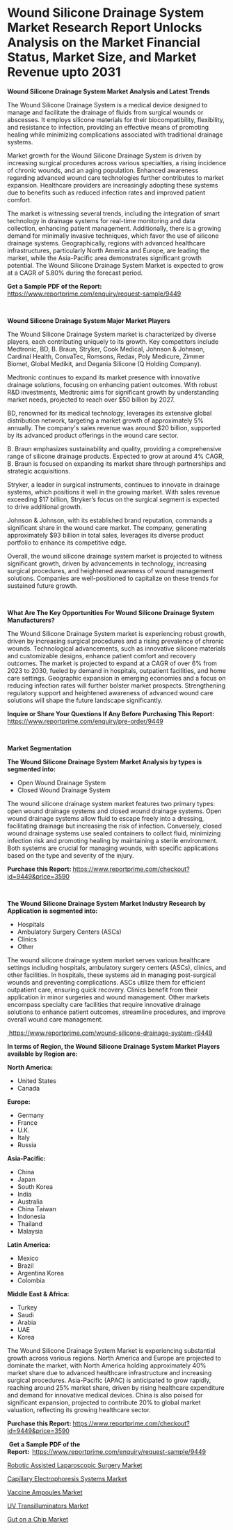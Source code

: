 <p><h1>Wound Silicone Drainage System Market Research Report Unlocks Analysis on the Market Financial Status, Market Size, and Market Revenue upto 2031</h1></p><p><strong>Wound Silicone Drainage System Market Analysis and Latest Trends</strong></p>
<p><p>The Wound Silicone Drainage System is a medical device designed to manage and facilitate the drainage of fluids from surgical wounds or abscesses. It employs silicone materials for their biocompatibility, flexibility, and resistance to infection, providing an effective means of promoting healing while minimizing complications associated with traditional drainage systems. </p><p>Market growth for the Wound Silicone Drainage System is driven by increasing surgical procedures across various specialties, a rising incidence of chronic wounds, and an aging population. Enhanced awareness regarding advanced wound care technologies further contributes to market expansion. Healthcare providers are increasingly adopting these systems due to benefits such as reduced infection rates and improved patient comfort.</p><p>The market is witnessing several trends, including the integration of smart technology in drainage systems for real-time monitoring and data collection, enhancing patient management. Additionally, there is a growing demand for minimally invasive techniques, which favor the use of silicone drainage systems. Geographically, regions with advanced healthcare infrastructures, particularly North America and Europe, are leading the market, while the Asia-Pacific area demonstrates significant growth potential. The Wound Silicone Drainage System Market is expected to grow at a CAGR of 5.80% during the forecast period.</p></p>
<p><strong>Get a Sample PDF of the Report:&nbsp;</strong> <a href="https://www.reportprime.com/enquiry/request-sample/9449?utm_campaign=1899&utm_medium=2&utm_source=Github&utm_content=ia&utm_term=25122024&utm_id=wound-silicone-drainage-system">https://www.reportprime.com/enquiry/request-sample/9449</a></p>
<p>&nbsp;</p>
<p><strong>Wound Silicone Drainage System Major Market Players</strong></p>
<p><p>The Wound Silicone Drainage System market is characterized by diverse players, each contributing uniquely to its growth. Key competitors include Medtronic, BD, B. Braun, Stryker, Cook Medical, Johnson & Johnson, Cardinal Health, ConvaTec, Romsons, Redax, Poly Medicure, Zimmer Biomet, Global Medikit, and Degania Silicone (Q Holding Company).</p><p>Medtronic continues to expand its market presence with innovative drainage solutions, focusing on enhancing patient outcomes. With robust R&D investments, Medtronic aims for significant growth by understanding market needs, projected to reach over $50 billion by 2027.</p><p>BD, renowned for its medical technology, leverages its extensive global distribution network, targeting a market growth of approximately 5% annually. The company's sales revenue was around $20 billion, supported by its advanced product offerings in the wound care sector.</p><p>B. Braun emphasizes sustainability and quality, providing a comprehensive range of silicone drainage products. Expected to grow at around 4% CAGR, B. Braun is focused on expanding its market share through partnerships and strategic acquisitions.</p><p>Stryker, a leader in surgical instruments, continues to innovate in drainage systems, which positions it well in the growing market. With sales revenue exceeding $17 billion, Stryker’s focus on the surgical segment is expected to drive additional growth.</p><p>Johnson & Johnson, with its established brand reputation, commands a significant share in the wound care market. The company, generating approximately $93 billion in total sales, leverages its diverse product portfolio to enhance its competitive edge.</p><p>Overall, the wound silicone drainage system market is projected to witness significant growth, driven by advancements in technology, increasing surgical procedures, and heightened awareness of wound management solutions. Companies are well-positioned to capitalize on these trends for sustained future growth.</p></p>
<p>&nbsp;</p>
<p><strong>What Are The Key Opportunities For Wound Silicone Drainage System Manufacturers?</strong></p>
<p><p>The Wound Silicone Drainage System market is experiencing robust growth, driven by increasing surgical procedures and a rising prevalence of chronic wounds. Technological advancements, such as innovative silicone materials and customizable designs, enhance patient comfort and recovery outcomes. The market is projected to expand at a CAGR of over 6% from 2023 to 2030, fueled by demand in hospitals, outpatient facilities, and home care settings. Geographic expansion in emerging economies and a focus on reducing infection rates will further bolster market prospects. Strengthening regulatory support and heightened awareness of advanced wound care solutions will shape the future landscape significantly.</p></p>
<p><strong>Inquire or Share Your Questions If Any Before Purchasing This Report:</strong> <a href="https://www.reportprime.com/enquiry/pre-order/9449?utm_campaign=1899&utm_medium=2&utm_source=Github&utm_content=ia&utm_term=25122024&utm_id=wound-silicone-drainage-system">https://www.reportprime.com/enquiry/pre-order/9449</a></p>
<p>&nbsp;</p>
<p><strong>Market Segmentation</strong></p>
<p><strong>The Wound Silicone Drainage System Market Analysis by types is segmented into:</strong></p>
<p><ul><li>Open Wound Drainage System</li><li>Closed Wound Drainage System</li></ul></p>
<p><p>The wound silicone drainage system market features two primary types: open wound drainage systems and closed wound drainage systems. Open wound drainage systems allow fluid to escape freely into a dressing, facilitating drainage but increasing the risk of infection. Conversely, closed wound drainage systems use sealed containers to collect fluid, minimizing infection risk and promoting healing by maintaining a sterile environment. Both systems are crucial for managing wounds, with specific applications based on the type and severity of the injury.</p></p>
<p><strong>Purchase this Report:&nbsp;</strong><a href="https://www.reportprime.com/checkout?id=9449&price=3590&utm_campaign=1899&utm_medium=2&utm_source=Github&utm_content=ia&utm_term=25122024&utm_id=wound-silicone-drainage-system">https://www.reportprime.com/checkout?id=9449&price=3590</a></p>
<p>&nbsp;</p>
<p><strong>The Wound Silicone Drainage System Market Industry Research by Application is segmented into:</strong></p>
<p><ul><li>Hospitals</li><li>Ambulatory Surgery Centers (ASCs)</li><li>Clinics</li><li>Other</li></ul></p>
<p><p>The wound silicone drainage system market serves various healthcare settings including hospitals, ambulatory surgery centers (ASCs), clinics, and other facilities. In hospitals, these systems aid in managing post-surgical wounds and preventing complications. ASCs utilize them for efficient outpatient care, ensuring quick recovery. Clinics benefit from their application in minor surgeries and wound management. Other markets encompass specialty care facilities that require innovative drainage solutions to enhance patient outcomes, streamline procedures, and improve overall wound care management.</p></p>
<p><a href="https://www.reportprime.com/wound-silicone-drainage-system-r9449?utm_campaign=1899&utm_medium=2&utm_source=Github&utm_content=ia&utm_term=25122024&utm_id=wound-silicone-drainage-system">&nbsp;https://www.reportprime.com/wound-silicone-drainage-system-r9449</a></p>
<p><strong>In terms of Region, the Wound Silicone Drainage System Market Players available by Region are:</strong></p>
<p>
    <p> <strong> North America: </strong>
        <ul>
            <li>United States</li>
            <li>Canada</li>
        </ul>
        </p> 
    <p> <strong> Europe: </strong>
        <ul>
            <li>Germany</li>
            <li>France</li>
            <li>U.K.</li>
            <li>Italy</li>
            <li>Russia</li>
        </ul>
        </p> 
    <p> <strong> Asia-Pacific: </strong>
        <ul>
            <li>China</li>
            <li>Japan</li>
            <li>South Korea</li>
            <li>India</li>
            <li>Australia</li>
            <li>China Taiwan</li>
            <li>Indonesia</li>
            <li>Thailand</li>
            <li>Malaysia</li>
        </ul>
        </p> 
    <p> <strong> Latin America: </strong>
        <ul>
            <li>Mexico</li>
            <li>Brazil</li>
            <li>Argentina Korea</li>
            <li>Colombia</li>
        </ul>
        </p> 
    <p> <strong> Middle East & Africa: </strong>
        <ul>
            <li>Turkey</li>
            <li>Saudi</li>
            <li>Arabia</li>
            <li>UAE</li>
            <li>Korea</li>
        </ul>
    </p>
    </p>
<p><p>The Wound Silicone Drainage System Market is experiencing substantial growth across various regions. North America and Europe are projected to dominate the market, with North America holding approximately 40% market share due to advanced healthcare infrastructure and increasing surgical procedures. Asia-Pacific (APAC) is anticipated to grow rapidly, reaching around 25% market share, driven by rising healthcare expenditure and demand for innovative medical devices. China is also poised for significant expansion, projected to contribute 20% to global market valuation, reflecting its growing healthcare sector.</p></p>
<p><strong>Purchase this Report: </strong><a href="https://www.reportprime.com/checkout?id=9449&price=3590&utm_campaign=1899&utm_medium=2&utm_source=Github&utm_content=ia&utm_term=25122024&utm_id=wound-silicone-drainage-system">https://www.reportprime.com/checkout?id=9449&price=3590</a></p>
<p>&nbsp;<strong>Get a Sample PDF of the Report:&nbsp;&nbsp;</strong><a href="https://www.reportprime.com/enquiry/request-sample/9449?utm_campaign=1899&utm_medium=2&utm_source=Github&utm_content=ia&utm_term=25122024&utm_id=wound-silicone-drainage-system">https://www.reportprime.com/enquiry/request-sample/9449</a></p>
<p><strong></strong></p>
<p><p><a href="https://github.com/YashRP12/Market-Research-Report-List-6/blob/main/robotic-assisted-laparoscopic-surgery-market.md?utm_campaign=1899&utm_medium=2&utm_source=Github&utm_content=ia&utm_term=25122024&utm_id=wound-silicone-drainage-system">Robotic Assisted Laparoscopic Surgery Market</a></p><p><a href="https://www.linkedin.com/pulse/latest-trends-applications-growth-forecast-global-capillary-ukekc?utm_campaign=1899&utm_medium=2&utm_source=Github&utm_content=ia&utm_term=25122024&utm_id=wound-silicone-drainage-system">Capillary Electrophoresis Systems Market</a></p><p><a href="https://www.linkedin.com/pulse/vaccine-ampoules-market-growth-challenges-projections-k4mmc?utm_campaign=1899&utm_medium=2&utm_source=Github&utm_content=ia&utm_term=25122024&utm_id=wound-silicone-drainage-system">Vaccine Ampoules Market</a></p><p><a href="https://www.linkedin.com/pulse/uv-transilluminators-market-segmentation-geographical-regions-cdlkc?utm_campaign=1899&utm_medium=2&utm_source=Github&utm_content=ia&utm_term=25122024&utm_id=wound-silicone-drainage-system">UV Transilluminators Market</a></p><p><a href="https://www.linkedin.com/pulse/gut-chip-market-outlook-current-assessment-future-projections-9eiyc?utm_campaign=1899&utm_medium=2&utm_source=Github&utm_content=ia&utm_term=25122024&utm_id=wound-silicone-drainage-system">Gut on a Chip Market</a></p></p>